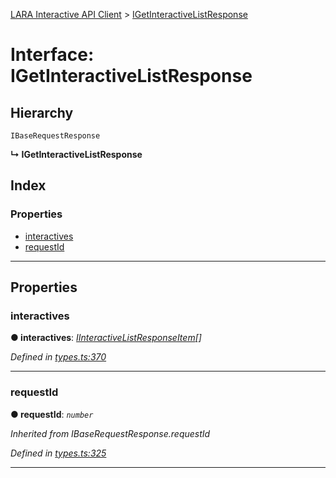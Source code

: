 [LARA Interactive API Client](../README.md) > [IGetInteractiveListResponse](../interfaces/igetinteractivelistresponse.md)

# Interface: IGetInteractiveListResponse

## Hierarchy

 `IBaseRequestResponse`

**↳ IGetInteractiveListResponse**

## Index

### Properties

* [interactives](igetinteractivelistresponse.md#interactives)
* [requestId](igetinteractivelistresponse.md#requestid)

---

## Properties

<a id="interactives"></a>

###  interactives

**● interactives**: *[IInteractiveListResponseItem](iinteractivelistresponseitem.md)[]*

*Defined in [types.ts:370](../../../lara-typescript/src/interactive-api-client/types.ts#L370)*

___
<a id="requestid"></a>

###  requestId

**● requestId**: *`number`*

*Inherited from IBaseRequestResponse.requestId*

*Defined in [types.ts:325](../../../lara-typescript/src/interactive-api-client/types.ts#L325)*

___


